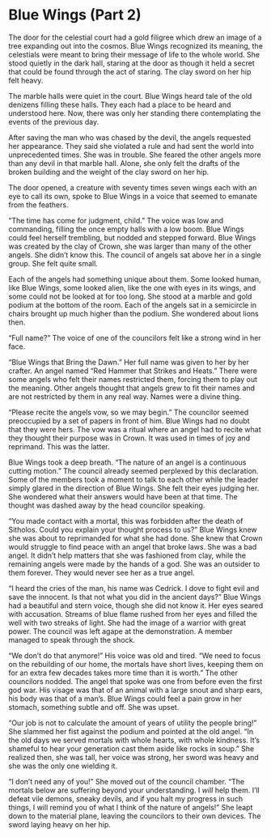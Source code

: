 # Blue Wings (Part 2)

The door for the celestial court had a gold filigree which drew an image of a tree expanding out into the cosmos. Blue Wings recognized its meaning, the celestials were meant to bring their message of life to the whole world. She stood quietly in the dark hall, staring at the door as though it held a secret that could be found through the act of staring. The clay sword on her hip felt heavy.

The marble halls were quiet in the court. Blue Wings heard tale of the old denizens filling these halls. They each had a place to be heard and understood here. Now, there was only her standing there contemplating the events of the previous day.

After saving the man who was chased by the devil, the angels requested her appearance. They said she violated a rule and had sent the world into unprecedented times. She was in trouble. She feared the other angels more than any devil in that marble hall. Alone, she only felt the drafts of the broken building and the weight of the clay sword on her hip.

The door opened, a creature with seventy times seven wings each with an eye to call its own, spoke to Blue Wings in a voice that seemed to emanate from the feathers.

“The time has come for judgment, child.” The voice was low and commanding, filling the once empty halls with a low boom. Blue Wings could feel herself trembling, but nodded and stepped forward. Blue Wings was created by the clay of Crown, she was larger than many of the other angels. She didn’t know this. The council of angels sat above her in a single group. She felt quite small.

Each of the angels had something unique about them. Some looked human, like Blue Wings, some looked alien, like the one with eyes in its wings, and some could not be looked at for too long. She stood at a marble and gold podium at the bottom of the room. Each of the angels sat in a semicircle in chairs brought up much higher than the podium. She wondered about lions then.

“Full name?” The voice of one of the councilors felt like a strong wind in her face.

“Blue Wings that Bring the Dawn.” Her full name was given to her by her crafter. An angel named “Red Hammer that Strikes and Heats.” There were some angels who felt their names restricted them, forcing them to play out the meaning. Other angels thought that angels grew to fit their names and are not restricted by them in any real way. Names were a divine thing.

“Please recite the angels vow, so we may begin.” The councilor seemed preoccupied by a set of papers in front of him. Blue Wings had no doubt that they were hers. The vow was a ritual where an angel had to recite what they thought their purpose was in Crown. It was used in times of joy and reprimand. This was the latter.

Blue Wings took a deep breath. “The nature of an angel is a continuous cutting motion.” The council already seemed perplexed by this declaration. Some of the members took a moment to talk to each other while the leader simply glared in the direction of Blue Wings. She felt their eyes judging her. She wondered what their answers would have been at that time. The thought was dashed away by the head councilor speaking.

“You made contact with a mortal, this was forbidden after the death of Sitholos. Could you explain your thought process to us?” Blue Wings knew she was about to reprimanded for what she had done. She knew that Crown would struggle to find peace with an angel that broke laws. She was a bad angel. It didn’t help matters that she was fashioned from clay, while the remaining angels were made by the hands of a god. She was an outsider to them forever. They would never see her as a true angel.

“I heard the cries of the man, his name was Cedrick. I dove to fight evil and save the innocent. Is that not what you did in the ancient days?” Blue Wings had a beautiful and stern voice, though she did not know it. Her eyes seared with accusation. Streams of blue flame rushed from her eyes and filled the well with two streaks of light. She had the image of a warrior with great power. The council was left agape at the demonstration. A member managed to speak through the shock.

“We don’t do that anymore!” His voice was old and tired. “We need to focus on the rebuilding of our home, the mortals have short lives, keeping them on for an extra few decades takes more time than it is worth.” The other councilors nodded. The angel that spoke was one from before even the first god war. His visage was that of an animal with a large snout and sharp ears, his body was that of a man’s. Blue Wings could feel a pain grow in her stomach, something subtle and off. She was upset.

“Our job is not to calculate the amount of years of utility the people bring!” She slammed her fist against the podium and pointed at the old angel. “In the old days we served mortals with whole hearts, with whole kindness. It’s shameful to hear your generation cast them aside like rocks in soup.” She realized then, she was tall, her voice was strong, her sword was heavy and she was the only one wielding it.

“I don’t need any of you!” She moved out of the council chamber. “The mortals below are suffering beyond your understanding. I _will_ help them. I’ll defeat vile demons, sneaky devils, and if you halt my progress in such things, I will remind you of what I think of the nature of angels!” She leapt down to the material plane, leaving the councilors to their own devices. The sword laying heavy on her hip.
